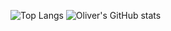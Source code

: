 ![Top Langs](https://github-readme-stats.vercel.app/api/top-langs/?username=OliverGalusinski&size_weight=0&count_weight=1&theme=radical)
![Oliver's GitHub stats](https://github-readme-stats.vercel.app/api?username=OliverGalusinski&show_icons=true&theme=radical)
<!--![Harlok's wakatime stats](https://github-readme-stats.vercel.app/api/wakatime?username=OliverGalusinski)-->
<!--
**OliverGalusinski/OliverGalusinski** is a ✨ _special_ ✨ repository because its `README.md` (this file) appears on your GitHub profile.

Here are some ideas to get you started:

- 🔭 I’m currently working on ...
- 🌱 I’m currently learning ...
- 👯 I’m looking to collaborate on ...
- 🤔 I’m looking for help with ...
- 💬 Ask me about ...
- 📫 How to reach me: ...
- 😄 Pronouns: ...
- ⚡ Fun fact: ...
-->
